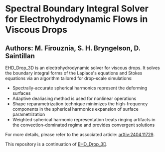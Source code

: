 # Spectral Boundary Integral Solver for Electrohydrodynamic Flows in Viscous Drops
## Authors: M. Firouznia, S. H. Bryngelson, D. Saintillan

EHD_Drop_3D is an electrohydrodynamic solver for viscous drops. It solves the boundary integral forms of the Laplace's equations and Stokes equations via an algorithm tailored for drop-scale simulations:

* Spectrally-accurate spherical harmonics represent the deforming surfaces
* Adaptive dealiasing method is used for nonlinear operations 
* Shape reparametrization technique minimizes the high-frequency components in the spherical harmonics expansion of surface parametrization
* Weighted spherical harmonic representation treats ringing artifacts in the convection-dominated regime and provides convergent solutions

For more details, please refer to the associated article: [arXiv:2404.11729](https://arxiv.org/abs/2404.11729).  

This repository is a continuation of [EHD_Drop_3D](https://github.com/mfirouzn/EHD_Drop_3D).  
